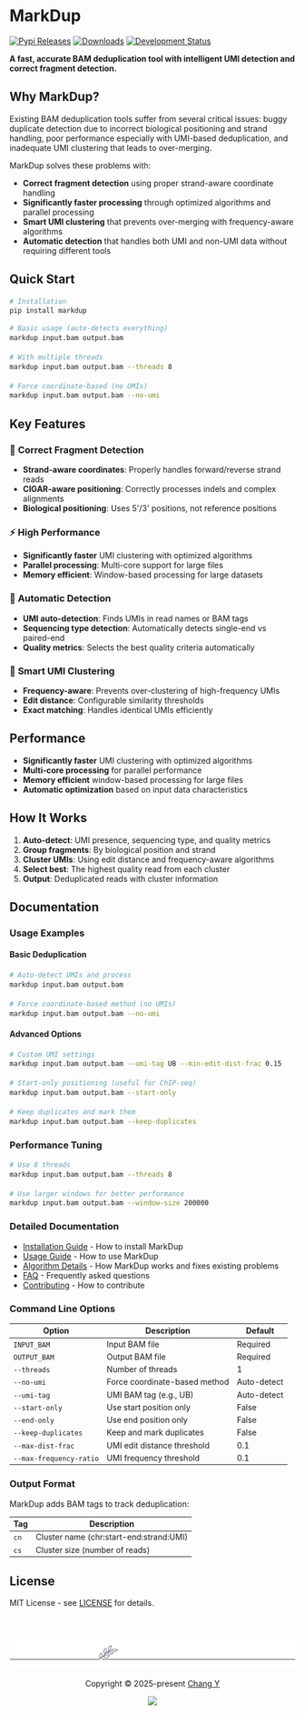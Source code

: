 # MarkDup

[![Pypi Releases](https://img.shields.io/pypi/v/markdup.svg)](https://pypi.python.org/pypi/markdup)
[![Downloads](https://img.shields.io/pepy/dt/markdup)](https://pepy.tech/project/markdup)
[![Development Status](https://img.shields.io/badge/status-alpha-orange.svg)](https://github.com/y9c/markdup)

**A fast, accurate BAM deduplication tool with intelligent UMI detection and correct fragment detection.**

## Why MarkDup?

Existing BAM deduplication tools suffer from several critical issues: buggy duplicate detection due to incorrect biological positioning and strand handling, poor performance especially with UMI-based deduplication, and inadequate UMI clustering that leads to over-merging.

MarkDup solves these problems with:

- **Correct fragment detection** using proper strand-aware coordinate handling
- **Significantly faster processing** through optimized algorithms and parallel processing
- **Smart UMI clustering** that prevents over-merging with frequency-aware algorithms
- **Automatic detection** that handles both UMI and non-UMI data without requiring different tools

## Quick Start

```bash
# Installation
pip install markdup
```

```bash
# Basic usage (auto-detects everything)
markdup input.bam output.bam

# With multiple threads
markdup input.bam output.bam --threads 8

# Force coordinate-based (no UMIs)
markdup input.bam output.bam --no-umi
```

## Key Features

### 🧬 **Correct Fragment Detection**

- **Strand-aware coordinates**: Properly handles forward/reverse strand reads
- **CIGAR-aware positioning**: Correctly processes indels and complex alignments
- **Biological positioning**: Uses 5'/3' positions, not reference positions

### ⚡ **High Performance**

- **Significantly faster** UMI clustering with optimized algorithms
- **Parallel processing**: Multi-core support for large files
- **Memory efficient**: Window-based processing for large datasets

### 🔄 **Automatic Detection**

- **UMI auto-detection**: Finds UMIs in read names or BAM tags
- **Sequencing type detection**: Automatically detects single-end vs paired-end
- **Quality metrics**: Selects the best quality criteria automatically

### 🎯 **Smart UMI Clustering**

- **Frequency-aware**: Prevents over-clustering of high-frequency UMIs
- **Edit distance**: Configurable similarity thresholds
- **Exact matching**: Handles identical UMIs efficiently

## Performance

- **Significantly faster** UMI clustering with optimized algorithms
- **Multi-core processing** for parallel performance
- **Memory efficient** window-based processing for large files
- **Automatic optimization** based on input data characteristics

## How It Works

1. **Auto-detect**: UMI presence, sequencing type, and quality metrics
2. **Group fragments**: By biological position and strand
3. **Cluster UMIs**: Using edit distance and frequency-aware algorithms
4. **Select best**: The highest quality read from each cluster
5. **Output**: Deduplicated reads with cluster information

## Documentation

### Usage Examples

#### Basic Deduplication

```bash
# Auto-detect UMIs and process
markdup input.bam output.bam

# Force coordinate-based method (no UMIs)
markdup input.bam output.bam --no-umi
```

#### Advanced Options

```bash
# Custom UMI settings
markdup input.bam output.bam --umi-tag UB --min-edit-dist-frac 0.15

# Start-only positioning (useful for ChIP-seq)
markdup input.bam output.bam --start-only

# Keep duplicates and mark them
markdup input.bam output.bam --keep-duplicates
```

### Performance Tuning

```bash
# Use 8 threads
markdup input.bam output.bam --threads 8

# Use larger windows for better performance
markdup input.bam output.bam --window-size 200000
```

### Detailed Documentation

- [Installation Guide](docs/installation.md) - How to install MarkDup
- [Usage Guide](docs/usage.md) - How to use MarkDup
- [Algorithm Details](docs/algorithm.md) - How MarkDup works and fixes existing problems
- [FAQ](docs/faq.md) - Frequently asked questions
- [Contributing](docs/contributing.md) - How to contribute

### Command Line Options

| Option                  | Description                   | Default     |
| ----------------------- | ----------------------------- | ----------- |
| `INPUT_BAM`             | Input BAM file                | Required    |
| `OUTPUT_BAM`            | Output BAM file               | Required    |
| `--threads`             | Number of threads             | 1           |
| `--no-umi`              | Force coordinate-based method | Auto-detect |
| `--umi-tag`             | UMI BAM tag (e.g., UB)        | Auto-detect |
| `--start-only`          | Use start position only       | False       |
| `--end-only`            | Use end position only         | False       |
| `--keep-duplicates`     | Keep and mark duplicates      | False       |
| `--max-dist-frac`       | UMI edit distance threshold   | 0.1         |
| `--max-frequency-ratio` | UMI frequency threshold       | 0.1         |

### Output Format

MarkDup adds BAM tags to track deduplication:

| Tag  | Description                             |
| ---- | --------------------------------------- |
| `cn` | Cluster name (chr:start-end:strand:UMI) |
| `cs` | Cluster size (number of reads)          |

## License

MIT License - see [LICENSE](LICENSE) for details.

&nbsp;

<p align="center">
  <img
    src="https://raw.githubusercontent.com/y9c/y9c/master/resource/footer_line.svg?sanitize=true"
  />
</p>
<p align="center">
  Copyright &copy; 2025-present
  <a href="https://github.com/y9c" target="_blank">Chang Y</a>
</p>
<p align="center">
  <a href="https://github.com/y9c/markdup/blob/master/LICENSE">
    <img src="https://img.shields.io/static/v1.svg?style=for-the-badge&label=License&message=MIT&logoColor=d9e0ee&colorA=282a36&colorB=c678dd" />
  </a>
</p>
